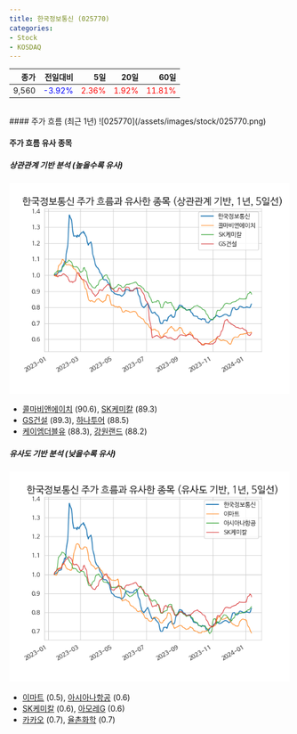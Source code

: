 ```yaml
---
title: 한국정보통신 (025770)
categories:
- Stock
- KOSDAQ
---
```


|종가|전일대비|5일|20일|60일|
|---:|-------:|--:|---:|---:|
|9,560|<span style="color: blue">-3.92%</span>|<span style="color: red">2.36%</span>|<span style="color: red">1.92%</span>|<span style="color: red">11.81%</span>|

<!-- more -->
<br>
#### 주가 흐름 (최근 1년)
![025770](/assets/images/stock/025770.png)


#### 주가 흐름 유사 종목


##### 상관관계 기반 분석 (높을수록 유사)
![025770](/assets/images/stock/025770_corr.png)
- [콜마비앤에이치](/200130/) (90.6), [SK케미칼](/285130/) (89.3)
- [GS건설](/006360/) (89.3), [하나투어](/039130/) (88.5)
- [케이엠더블유](/032500/) (88.3), [강원랜드](/035250/) (88.2)


##### 유사도 기반 분석 (낮을수록 유사)	
![025770](/assets/images/stock/025770_sim.png)
- [이마트](/139480/) (0.5), [아시아나항공](/020560/) (0.6)
- [SK케미칼](/285130/) (0.6), [아모레G](/002790/) (0.6)
- [카카오](/035720/) (0.7), [율촌화학](/008730/) (0.7)